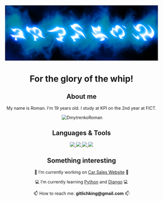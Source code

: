 <!-- PROFILE LOGO -->

<p align="center"><img src="./assets/runes.png" /></p>
<h1 align="center">For the glory of the whip!</h1>

<!-- ABOUT ME -->

<h2 align="center">About me</h2>
<p align="center">My name is Roman. I'm 19 years old. I study at KPI on the 2nd year at FIСT.</p>
<p align="center">&nbsp;<img src="https://github-readme-stats.vercel.app/api?username=DmytrenkoRoman&show_icons=true&locale=en&hide_border=true" alt="DmytrenkoRoman" /></p>

<!-- LANGUAGES AND TOOLS -->

<h2 align="center">Languages & Tools</h2>
<p align="center"> 
  <a href="https://www.python.org/" target="_blank">
    <img src="https://img.shields.io/badge/-Python-blue?style=for-the-badge&logo=python&logoColor=47C5FB"/>
  </a>
  <a href="https://developer.mozilla.org/ru/docs/Learn/JavaScript" target="_blank">
    <img src="https://img.shields.io/badge/-JS-inactive?style=for-the-badge&logo=javascript&logoColor=yellow"/>
  </a>
  <a href="https://uk.wikipedia.org/wiki/.NET_Framework" target="_blank">
    <img src="https://img.shields.io/badge/-.NET-blue?style=for-the-badge&logo=.net&logoColor=black"/>
  </a>
  <a href="https://www.djangoproject.com/" target="_blank">
    <img src="https://img.shields.io/badge/-Django-inactive?style=for-the-badge&logo=django&logoColor=green"/>
  </a>
 </p>
 
 <!-- SOMETHING INTERESTING -->
 
<h2 align="center">Something interesting</h2>
<p align="center">🔨 I’m currently working on <a href="https://github.com/DmytrenkoRoman/car-sales-website">Car Sales Website<a> 🔨</p>
<p align="center">💻 I’m currently learning <a href="https://www.python.org/">Python<a> and <a href="https://www.djangoproject.com/">Django<a> 💻</p>
<p align="center">📫 How to reach me: <strong>gitlichking@gmail.com</strong> 📫</p>

